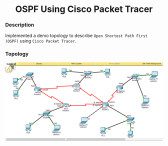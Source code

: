 <h1 align="center">OSPF Using Cisco Packet Tracer</h1>

### Description
Implemented a demo topology to describe `Open Shortest Path First (OSPF)` using `Cisco Packet Tracer`.

### Topology
<div align="center">
  <img src = "https://github.com/SameetAsadullah/OSPF-Using-Cisco-Packet-Tracer/blob/main/src/Topology.PNG" alt = "" width="700px"/>
</div>
